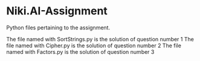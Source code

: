 # Niki.AI-Assignment
Python files pertaining to the assignment.

The file named with SortStrings.py is the solution of question number 1
The file named with Cipher.py is the solution of question number 2
The file named with Factors.py is the solution of question number 3
